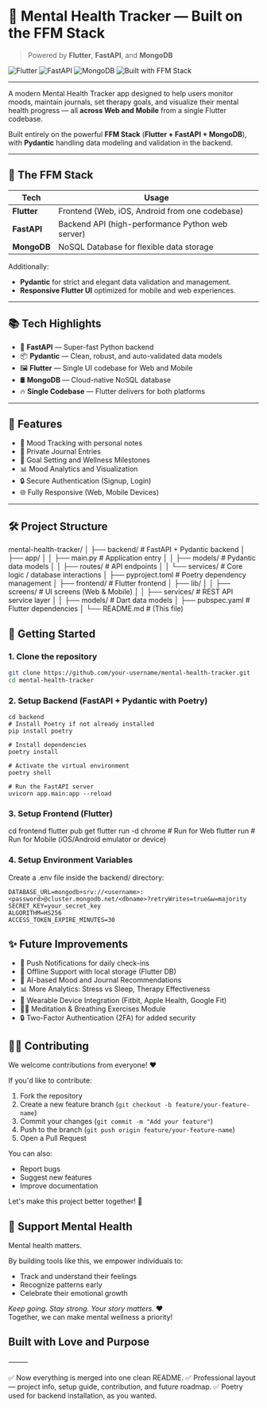 # 🧠 Mental Health Tracker — Built on the **FFM Stack**

> Powered by **Flutter**, **FastAPI**, and **MongoDB**

![Flutter](https://img.shields.io/badge/Flutter-Web%20%26%20Mobile-blue)
![FastAPI](https://img.shields.io/badge/FastAPI-Python-green)
![MongoDB](https://img.shields.io/badge/MongoDB-Database-lightgreen)
![Built with FFM Stack](https://img.shields.io/badge/FFM%20Stack-Flutter%20%7C%20FastAPI%20%7C%20MongoDB-ff69b4)

---

A modern Mental Health Tracker app designed to help users monitor moods, maintain journals, set therapy goals, and visualize their mental health progress — all **across Web and Mobile** from a single Flutter codebase.

Built entirely on the powerful **FFM Stack** (**Flutter + FastAPI + MongoDB**), with **Pydantic** handling data modeling and validation in the backend.

---

## 🌟 The FFM Stack

| Tech          | Usage                                          |
| ------------- | ---------------------------------------------- |
| **Flutter**   | Frontend (Web, iOS, Android from one codebase) |
| **FastAPI**   | Backend API (high-performance Python web server) |
| **MongoDB**   | NoSQL Database for flexible data storage |

Additionally:
- **Pydantic** for strict and elegant data validation and management.
- **Responsive Flutter UI** optimized for mobile and web experiences.

---

## 📚 Tech Highlights

- 🚀 **FastAPI** — Super-fast Python backend
- 📦 **Pydantic** — Clean, robust, and auto-validated data models
- 🖼️ **Flutter** — Single UI codebase for Web and Mobile
- 🛢️ **MongoDB** — Cloud-native NoSQL database
- 🔥 **Single Codebase** — Flutter delivers for both platforms

---

## 🚀 Features

- 📝 Mood Tracking with personal notes
- 📔 Private Journal Entries
- 🎯 Goal Setting and Wellness Milestones
- 📊 Mood Analytics and Visualization
- 🔒 Secure Authentication (Signup, Login)
- 🌐 Fully Responsive (Web, Mobile Devices)

---

## 🛠️ Project Structure

mental-health-tracker/
│
├── backend/             # FastAPI + Pydantic backend
│   ├── app/
│   │   ├── main.py       # Application entry
│   │   ├── models/       # Pydantic data models
│   │   ├── routes/       # API endpoints
│   │   └── services/     # Core logic / database interactions
│   ├── pyproject.toml    # Poetry dependency management
│
├── frontend/            # Flutter frontend
│   ├── lib/
│   │   ├── screens/      # UI screens (Web & Mobile)
│   │   ├── services/     # REST API service layer
│   │   ├── models/       # Dart data models
│   ├── pubspec.yaml      # Flutter dependencies
│
└── README.md             # (This file)

## 🧩 Getting Started

### 1. Clone the repository
```bash
git clone https://github.com/your-username/mental-health-tracker.git
cd mental-health-tracker
```

### 2. Setup Backend (FastAPI + Pydantic with Poetry)
```
cd backend
# Install Poetry if not already installed
pip install poetry

# Install dependencies
poetry install

# Activate the virtual environment
poetry shell

# Run the FastAPI server
uvicorn app.main:app --reload
```

### 3. Setup Frontend (Flutter)
cd frontend
flutter pub get
flutter run -d chrome   # Run for Web
flutter run             # Run for Mobile (iOS/Android emulator or device)

### 4. Setup Environment Variables
Create a .env file inside the backend/ directory:
```env
DATABASE_URL=mongodb+srv://<username>:<password>@cluster.mongodb.net/<dbname>?retryWrites=true&w=majority
SECRET_KEY=your_secret_key
ALGORITHM=HS256
ACCESS_TOKEN_EXPIRE_MINUTES=30
```


## ✨ Future Improvements

- 🔔 Push Notifications for daily check-ins
- 📴 Offline Support with local storage (Flutter DB)
- 🤖 AI-based Mood and Journal Recommendations
- 📊 More Analytics: Stress vs Sleep, Therapy Effectiveness
- 📱 Wearable Device Integration (Fitbit, Apple Health, Google Fit)
- 🧘‍♂️ Meditation & Breathing Exercises Module
- 🔒 Two-Factor Authentication (2FA) for added security

## 🧑‍💻 Contributing

We welcome contributions from everyone! ❤️

If you'd like to contribute:

1. Fork the repository
2. Create a new feature branch (`git checkout -b feature/your-feature-name`)
3. Commit your changes (`git commit -m "Add your feature"`)
4. Push to the branch (`git push origin feature/your-feature-name`)
5. Open a Pull Request

You can also:
- Report bugs
- Suggest new features
- Improve documentation

Let's make this project better together! 🚀

## 🌈 Support Mental Health

Mental health matters.

By building tools like this, we empower individuals to:

- Track and understand their feelings
- Recognize patterns early
- Celebrate their emotional growth

_Keep going. Stay strong. Your story matters._ ❤️  
Together, we can make mental wellness a priority!

## Built with Love and Purpose

⸻

✅ Now everything is merged into one clean README.
✅ Professional layout — project info, setup guide, contribution, and future roadmap.
✅ Poetry used for backend installation, as you wanted.

